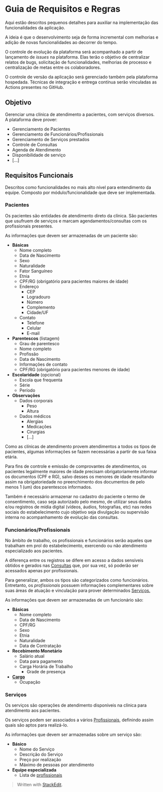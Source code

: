 

# Guia de Requisitos e Regras
Aqui estão descritos pequenos detalhes para auxiliar na implementação das funcionalidades da aplicação. 

A ideia é que o desenvolvimento seja de forma incremental com melhorias e adição de novas funcionalidades ao decorrer do tempo. 

O controle de evolução da plataforma será acompanhado a partir de lançamento de *issues* na plataforma. Elas terão o objetivo de centralizar relatos de bugs, solicitação de funcionalidades, melhorias de processo e centralização de metas entre os colaboradores. 

O controle de versão da aplicação será gerenciado também pela plataforma hospedada. Técnicas de integração e entrega contínua serão vinculadas as Actions presentes no GitHub. 

## Objetivo
Gerenciar uma clínica de atendimento a pacientes, com serviços diversos. A plataforma deve prover:

 - Gerenciamento de Pacientes
 - Gerenciamento de Funcionários/Profissionais
 - Gerenciamento de Serviços prestados
 - Controle de Consultas
 - Agenda de Atendimento
 - Disponibilidade de serviço
 - [...]

## Requisitos Funcionais

Descritos como funcionalidades no mais alto nível para entendimento da equipe. Composto por módulo/funcionalidade que deve ser implementada. 

### Pacientes
Os pacientes são entidades de atendimento direto da clínica. São pacientes que usufruem de serviços e marcam agendamentos/consultas com os profissionais presentes. 

As informações que devem ser armazenadas de um paciente são:

 - **Básicas**
	 - Nome completo
	 - Data de Nascimento
	 - Sexo
	 - Naturalidade
	 - Fator Sanguíneo
	 - Etnia
	 - CPF/RG (obrigatório para pacientes maiores de idade)
	 - Endereço
		 - CEP
		 - Logradouro
		 - Número
		 - Complemento
		 - Cidade/UF
	 - Contato
		 - Telefone
		 - Celular
		 - E-mail
 - **Parentescos** (listagem)
	 - Grau de parentesco
	 - Nome completo
	 - Profissão
	 - Data de Nascimento
	 - Informações de contato
	 - CPF/RG (obrigatório para pacientes menores de idade)
 - **Escolaridade** (opcional)
	 - Escola que frequenta
	 - Série
	 - Período
 - **Observações**
	 - Dados corporais
		 - Peso
		 - Altura
	 - Dados médicos
		 - Alergias
		 - Medicações
		 - Cirurgias
		 - [...]

Como as clínicas de atendimento provem atendimentos a todos os tipos de pacientes, algumas informações se fazem necessárias a partir de sua faixa etária. 

Para fins de controle e emissão de comprovantes de atendimentos, os pacientes legalmente maiores de idade precisam obrigatoriamente informar os documentos (CPF e RG), salvo desses os menores de idade resultando assim na obrigatoriedade no preenchimento dos documentos de pelo menos 1 (um) dos parentescos informados.

Também é necessário armazenar no cadastro do paciente o termo de consentimento, caso seja autorizado pelo mesmo, de utilizar seus dados e/ou registros de mídia digital (vídeos, áudios, fotografias, etc) nas redes sociais do estabelecimento cujo objetivo seja divulgação ou supervisão interna no acompanhamento de evolução das consultas. 

### Funcionários/Profissionais
No âmbito de trabalho, os profissionais e funcionários serão aqueles que trabalham em prol do estabelecimento, exercendo ou não atendimento especializado aos pacientes. 

A diferença entre os registros se difere em acesso a dados sensíveis obtidos e gerados nas [Consultas](#consultas) que, por sua vez, só poderão ser acessados apenas por profissionais. 

Para generalizar, ambos os tipos são categorizados como funcionários. Entretanto, os *profissionais* possuem informações complementares sobre suas áreas de atuação e vinculação para prover determinados [Serviços.](#servicos)

As informações que devem ser armazenadas de um funcionário são:

 - **Básicas**
	 - Nome completo
	 - Data de Nascimento
	 - CPF/RG
	 - Sexo
	 - Etnia
	 - Naturalidade
	 - Data de Contratação
 - **Recebimento Monetário**
	 - Salário atual
	 - Data para pagamento
	 - Carga Horária de Trabalho
		 - Grade de presença 
 - **[Cargo](#cargo)**
	 - Ocupação

### Serviços
Os serviços são operações de atendimento disponíveis na clínica para atendimento aos pacientes. 

Os serviços podem ser associados a vários [Profissionais](#funcionarios), definindo assim quais são aptos para realizá-lo.

As informações que devem ser armazenadas sobre um serviço são:

 - **Básico**
	 - Nome do Serviço
	 - Descrição do Serviço
	 - Preço por realização
	 - Máximo de pessoas por atendimento
 - **Equipe especializada**
	 - Lista de [profissionais](#funcionarios)

> Written with [StackEdit](https://stackedit.io/).
<!--stackedit_data:
eyJoaXN0b3J5IjpbODk2ODA4ODY5LDMzMTczMTMzMCwtMzg4MD
Q4MDMsMjAwMjcwMTAxNywzNTk3NDAwNTldfQ==
-->